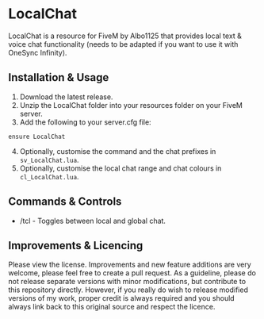# LocalChat
LocalChat is a resource for FiveM by Albo1125 that provides local text & voice chat functionality (needs to be adapted if you want to use it with OneSync Infinity).

## Installation & Usage
1. Download the latest release.
2. Unzip the LocalChat folder into your resources folder on your FiveM server.
3. Add the following to your server.cfg file:
```text
ensure LocalChat
```
4. Optionally, customise the command and the chat prefixes in `sv_LocalChat.lua`.
5. Optionally, customise the local chat range and chat colours in `cl_LocalChat.lua`.

## Commands & Controls
* /tcl - Toggles between local and global chat.

## Improvements & Licencing
Please view the license. Improvements and new feature additions are very welcome, please feel free to create a pull request. As a guideline, please do not release separate versions with minor modifications, but contribute to this repository directly. However, if you really do wish to release modified versions of my work, proper credit is always required and you should always link back to this original source and respect the licence.

